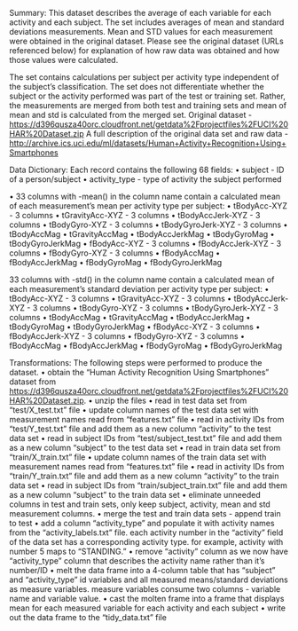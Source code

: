 ﻿Summary:This dataset describes the average of each variable for each activity and each subject.  The set includes averages of mean and standard deviations measurements.  Mean and STD values for each measurement were obtained in the original dataset.  Please see the original dataset (URLs referenced below) for explanation of how raw data was obtained and how those values were calculated.The set contains calculations per subject per activity type independent of the subject’s classification.  The set does not differentiate whether the subject or the activity performed was part of the test or training set.  Rather, the measurements are merged from both test and training sets and mean of mean and std is calculated from the merged set.Original dataset - https://d396qusza40orc.cloudfront.net/getdata%2Fprojectfiles%2FUCI%20HAR%20Dataset.zipA full description of the original data set and raw data -http://archive.ics.uci.edu/ml/datasets/Human+Activity+Recognition+Using+SmartphonesData Dictionary:Each record contains the following 68 fields:• subject - ID of a person/subject• activity_type - type of activity the subject performed • 33 columns with -mean() in the column name contain a calculated mean of each measurement’s mean per activity type per subject:• tBodyAcc-XYZ - 3 columns• tGravityAcc-XYZ - 3 columns• tBodyAccJerk-XYZ - 3 columns• tBodyGyro-XYZ - 3 columns• tBodyGyroJerk-XYZ - 3 columns• tBodyAccMag• tGravityAccMag• tBodyAccJerkMag• tBodyGyroMag• tBodyGyroJerkMag• fBodyAcc-XYZ - 3 columns• fBodyAccJerk-XYZ - 3 columns• fBodyGyro-XYZ - 3 columns• fBodyAccMag• fBodyAccJerkMag• fBodyGyroMag• fBodyGyroJerkMag33 columns with -std() in the column name contain a calculated mean of each measurement’s standard deviation per activity type per subject:• tBodyAcc-XYZ - 3 columns• tGravityAcc-XYZ - 3 columns• tBodyAccJerk-XYZ - 3 columns• tBodyGyro-XYZ - 3 columns• tBodyGyroJerk-XYZ - 3 columns• tBodyAccMag• tGravityAccMag• tBodyAccJerkMag• tBodyGyroMag• tBodyGyroJerkMag• fBodyAcc-XYZ - 3 columns• fBodyAccJerk-XYZ - 3 columns• fBodyGyro-XYZ - 3 columns• fBodyAccMag• fBodyAccJerkMag• fBodyGyroMag• fBodyGyroJerkMagTransformations:The following steps were performed to produce the dataset.• obtain the “Human Activity Recognition Using Smartphones” dataset from https://d396qusza40orc.cloudfront.net/getdata%2Fprojectfiles%2FUCI%20HAR%20Dataset.zip. • unzip the files• read in test data set from “test/X_test.txt” file• update column names of the test data set with measurement names read from “features.txt” file• read in activity IDs from “test/Y_test.txt” file and add them as a new column “activity” to the test data set• read in subject IDs from “test/subject_test.txt” file and add them as a new column “subject” to the test data set• read in train data set from “train/X_train.txt” file• update column names of the train data set with measurement names read from “features.txt” file• read in activity IDs from “train/Y_train.txt” file and add them as a new column “activity” to the train data set• read in subject IDs from “train/subject_train.txt” file and add them as a new column “subject” to the train data set• eliminate unneeded columns in test and train sets, only keep subject, activity, mean and std measurement columns.• merge the test and train data sets - append train to test• add a column “activity_type” and populate it with activity names from the “activity_labels.txt” file.  each activity number in the “activity” field of the data set has a corresponding activity type.  for example, activity with number 5 maps to “STANDING.”• remove “activity” column as we now have “activity_type” column that describes the activity name rather than it’s number/ID• melt the data frame into a 4-column table that has “subject” and “activity_type” id variables and all measured means/standard deviations as measure variables.  measure variables consume two columns - variable name and variable value.• cast the molten frame into a frame that displays mean for each measured variable for each activity and each subject• write out the data frame to the “tidy_data.txt” file 